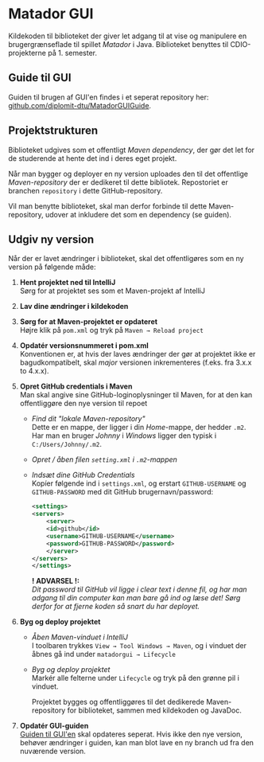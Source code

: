 # Matador GUI
Kildekoden til biblioteket der giver let adgang til at vise og manipulere en brugergrænseflade til spillet _Matador_ i Java.  Biblioteket benyttes til CDIO-projekterne på 1. semester.

## Guide til GUI
Guiden til brugen af GUI'en findes i et seperat repository her:  [github.com/diplomit-dtu/MatadorGUIGuide](https://github.com/diplomit-dtu/MatadorGUIGuide).

## Projektstrukturen
Biblioteket udgives som et offentligt _Maven dependency_, der gør det let for de studerende at hente det ind i deres eget projekt.  

Når man bygger og deployer en ny version uploades den til det offentlige _Maven-repository_ der er dedikeret til dette bibliotek. Repostoriet er branchen `repository` i dette GitHub-repository.

Vil man benytte biblioteket, skal man derfor forbinde til dette Maven-repository, udover at inkludere det som en dependency (se guiden).


## Udgiv ny version
Når der er lavet ændringer i biblioteket, skal det offentligøres som en ny version på følgende måde:

 1. __Hent projektet ned til IntelliJ__  
    Sørg for at projektet ses som et Maven-projekt af IntelliJ

 2. __Lav dine ændringer i kildekoden__

 2. __Sørg for at Maven-projektet er opdateret__  
    Højre klik på `pom.xml` og tryk på `Maven → Reload project`

 3. __Opdatér versionsnummeret i pom.xml__  
    Konventionen er, at hvis der laves ændringer der gør at projektet ikke er bagudkompatibelt, skal _major_ versionen inkrementeres (f.eks. fra 3.x.x to 4.x.x).

 4. __Opret GitHub credentials i Maven__  
    Man skal angive sine GitHub-loginoplysninger til Maven, for at den kan offentliggøre den nye version til repoet

    -   _Find dit "lokale Maven-repository"_  
        Dette er en mappe, der ligger i din _Home_-mappe, der hedder `.m2`. Har man en bruger _Johnny_ i _Windows_  ligger den typisk i `C:/Users/Johnny/.m2`.

     -  _Opret / åben filen `setting.xml` i `.m2`-mappen_
     
     -  _Indsæt dine GitHub Credentials_  
        Kopíer følgende ind i `settings.xml`, og erstart `GITHUB-USERNAME` og `GITHUB-PASSWORD` med dit GitHub brugernavn/password:

        ```xml
        <settings>
        <servers>
            <server>
            <id>github</id>
            <username>GITHUB-USERNAME</username>
            <password>GITHUB-PASSWORD</password>
            </server>
        </servers>
        </settings>
        ```

        __! ADVARSEL !:__  
        _Dit password til GitHub vil ligge i _clear text_ i denne fil, og har man adgang til din computer kan man bare gå ind og læse det! Sørg derfor for at fjerne koden så snart du har deployet._


 5. __Byg og deploy projektet__  
    
    - _Åben Maven-vinduet i IntelliJ_  
      I toolbaren trykkes `View → Tool Windows → Maven`, og i vinduet der åbnes gå ind under `matadorgui → Lifecycle`  

    - _Byg og deploy projektet_  
      Markér alle felterne under `Lifecycle` og tryk på den grønne pil i vinduet.  

      Projektet bygges og offentliggøres til det dedikerede Maven-repository for biblioteket, sammen med kildekoden og JavaDoc.
      

 6. __Opdatér GUI-guiden__  
    [Guiden til GUI'en](https://github.com/diplomit-dtu/MatadorGUIGuide) skal opdateres seperat. Hvis ikke den nye version, behøver ændringer i guiden, kan man blot lave en ny branch ud fra den nuværende version.